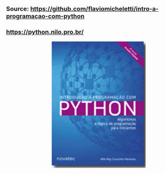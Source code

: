 ### Source: https://github.com/flaviomicheletti/intro-a-programacao-com-python

### https://python.nilo.pro.br/

<p align="center">
  <a href="https://www.python.org/">
    <img src="capa.gif" alt="" width=256 height=344>
  </a>